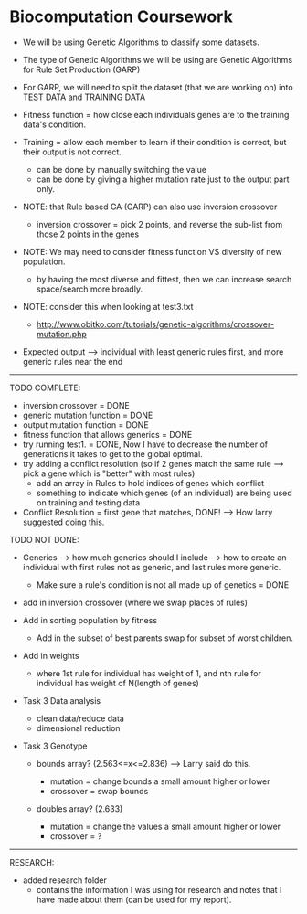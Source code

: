 # Biocomputation Coursework

- We will be using Genetic Algorithms to classify some datasets.

- The type of Genetic Algorithms we will be using are Genetic Algorithms for Rule Set Production (GARP)

- For GARP, we will need to split the dataset (that we are working on) into TEST DATA and TRAINING DATA

- Fitness function = how close each individuals genes are to the training data's condition.

- Training = allow each member to learn if their condition is correct, but their output is not correct.
  - can be done by manually switching the value
  - can be done by giving a higher mutation rate just to the output part only.

- NOTE: that Rule based GA (GARP) can also use inversion crossover
  - inversion crossover = pick 2 points, and reverse the sub-list from those 2 points in the genes

- NOTE: We may need to consider fitness function VS diversity of new population.
  - by having the most diverse and fittest, then we can increase search space/search more broadly.

- NOTE: consider this when looking at test3.txt
  - http://www.obitko.com/tutorials/genetic-algorithms/crossover-mutation.php

- Expected output --> individual with least generic rules first, and more generic rules near the end

------------------------------------------
TODO COMPLETE:
- inversion crossover = DONE
- generic mutation function = DONE
- output mutation function = DONE
- fitness function that allows generics = DONE
- try running test1. = DONE, Now I have to decrease the number of generations it takes to get to the global optimal.
- try adding a conflict resolution (so if 2 genes match the same rule --> pick a gene which is "better" with most rules)
  - add an array in Rules to hold indices of genes which conflict
  - something to indicate which genes (of an individual) are being used on training and testing data
- Conflict Resolution = first gene that matches, DONE! --> How larry suggested doing this.

TODO NOT DONE:

- Generics --> how much generics should I include --> how to create an individual with first rules not as generic, and last rules more generic.
  - Make sure a rule's condition is not all made up of genetics = DONE
  
- add in inversion crossover (where we swap places of rules)

- Add in sorting population by fitness
  - Add in the subset of best parents swap for subset of worst children.

- Add in weights
  - where 1st rule for individual has weight of 1, and nth rule for individual has weight of N(length of genes)

- Task 3 Data analysis
  - clean data/reduce data
  - dimensional reduction

- Task 3 Genotype
  - bounds array? (2.563<=x<=2.836) --> Larry said do this.
    - mutation = change bounds a small amount higher or lower
    - crossover = swap bounds

  - doubles array? (2.633)
    - mutation = change the values a small amount higher or lower
    - crossover = ?
------------------------------------------
RESEARCH:
- added research folder
  - contains the information I was using for research and notes that I have made about them (can be used for my report).

